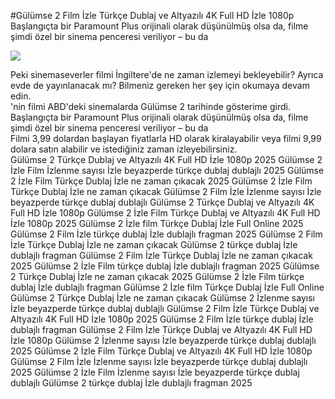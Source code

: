 #Gülümse 2 Film İzle Türkçe Dublaj ve Altyazılı 4K Full HD İzle 1080p  
Başlangıçta bir Paramount Plus orijinali olarak düşünülmüş olsa da, filme şimdi özel bir sinema penceresi veriliyor – bu da  
  
[![](https://i.imgur.com/qSNzIqt.png)](https://movie.rssnews.media/XqgYPRCuu.php)  
  
Peki sinemaseverler filmi İngiltere'de ne zaman izlemeyi bekleyebilir? Ayrıca evde de yayınlanacak mı? Bilmeniz gereken her şey için okumaya devam edin.  
'nin filmi ABD'deki sinemalarda Gülümse 2 tarihinde gösterime girdi.  
Başlangıçta bir Paramount Plus orijinali olarak düşünülmüş olsa da, filme şimdi özel bir sinema penceresi veriliyor – bu da  
Filmi 3,99 dolardan başlayan fiyatlarla HD olarak kiralayabilir veya filmi 9,99 dolara satın alabilir ve istediğiniz zaman izleyebilirsiniz.  
Gülümse 2 Türkçe Dublaj ve Altyazılı 4K Full HD İzle 1080p 2025
Gülümse 2 İzle Film İzlenme sayısı İzle beyazperde türkçe dublaj dublajlı 2025
Gülümse 2 İzle Film Türkçe Dublaj İzle ne zaman çıkacak 2025
Gülümse 2 İzle Film Türkçe Dublaj İzle ne zaman çıkacak
Gülümse 2 Film İzle İzlenme sayısı İzle beyazperde türkçe dublaj dublajlı
Gülümse 2 Türkçe Dublaj ve Altyazılı 4K Full HD İzle 1080p
Gülümse 2 İzle Film Türkçe Dublaj ve Altyazılı 4K Full HD İzle 1080p 2025
Gülümse 2 İzle film Türkçe Dublaj İzle Full Online 2025
Gülümse 2 Film İzle türkçe dublaj İzle dublajlı fragman 2025
Gülümse 2 Film İzle Türkçe Dublaj İzle ne zaman çıkacak
Gülümse 2 türkçe dublaj İzle dublajlı fragman
Gülümse 2 Film İzle Türkçe Dublaj İzle ne zaman çıkacak 2025
Gülümse 2 İzle Film türkçe dublaj İzle dublajlı fragman 2025
Gülümse 2 Türkçe Dublaj İzle ne zaman çıkacak 2025
Gülümse 2 İzle Film türkçe dublaj İzle dublajlı fragman
Gülümse 2 İzle film Türkçe Dublaj İzle Full Online
Gülümse 2 Türkçe Dublaj İzle ne zaman çıkacak
Gülümse 2 İzlenme sayısı İzle beyazperde türkçe dublaj dublajlı
Gülümse 2 Film İzle Türkçe Dublaj ve Altyazılı 4K Full HD İzle 1080p 2025
Gülümse 2 Film İzle türkçe dublaj İzle dublajlı fragman
Gülümse 2 Film İzle Türkçe Dublaj ve Altyazılı 4K Full HD İzle 1080p
Gülümse 2 İzlenme sayısı İzle beyazperde türkçe dublaj dublajlı 2025
Gülümse 2 İzle Film Türkçe Dublaj ve Altyazılı 4K Full HD İzle 1080p
Gülümse 2 Film İzle İzlenme sayısı İzle beyazperde türkçe dublaj dublajlı 2025
Gülümse 2 İzle Film İzlenme sayısı İzle beyazperde türkçe dublaj dublajlı
Gülümse 2 türkçe dublaj İzle dublajlı fragman 2025